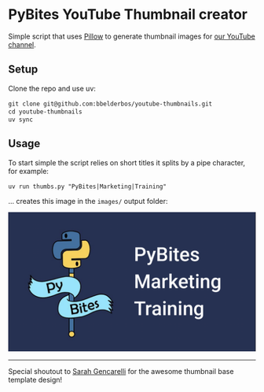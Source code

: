 # PyBites YouTube Thumbnail creator

Simple script that uses [Pillow](https://pillow.readthedocs.io/en/stable/) to generate thumbnail images for [our YouTube channel](https://www.youtube.com/channel/UCBn-uKDGsRBfcB0lQeOB_gA).

## Setup

Clone the repo and use uv:

```
git clone git@github.com:bbelderbos/youtube-thumbnails.git
cd youtube-thumbnails
uv sync
```

## Usage

To start simple the script relies on short titles it splits by a pipe character, for example:

```
uv run thumbs.py "PyBites|Marketing|Training"
```

... creates this image in the `images/` output folder:

![example output image](images/pybites-marketing-training.png)

---

Special shoutout to [Sarah Gencarelli](https://www.pybitespodcast.com/1501156/8128624-017-the-importance-of-creativity-as-a-developer) for the awesome thumbnail base template design!
